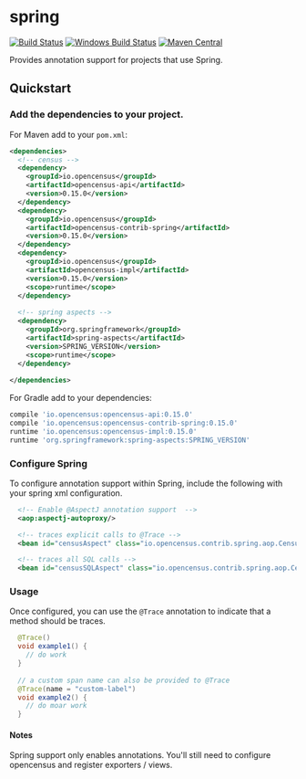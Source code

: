 # spring
[![Build Status][travis-image]][travis-url]
[![Windows Build Status][appveyor-image]][appveyor-url]
[![Maven Central][maven-image]][maven-url]

Provides annotation support for projects that use Spring.  

## Quickstart

### Add the dependencies to your project.

For Maven add to your `pom.xml`:
```xml
<dependencies>
  <!-- census -->
  <dependency>
    <groupId>io.opencensus</groupId>
    <artifactId>opencensus-api</artifactId>
    <version>0.15.0</version>
  </dependency>
  <dependency>
    <groupId>io.opencensus</groupId>
    <artifactId>opencensus-contrib-spring</artifactId>
    <version>0.15.0</version>
  </dependency>
  <dependency>
    <groupId>io.opencensus</groupId>
    <artifactId>opencensus-impl</artifactId>
    <version>0.15.0</version>
    <scope>runtime</scope>
  </dependency>
  
  <!-- spring aspects -->
  <dependency>
    <groupId>org.springframework</groupId>
    <artifactId>spring-aspects</artifactId>
    <version>SPRING_VERSION</version>
    <scope>runtime</scope>
  </dependency>
  
</dependencies>
```

For Gradle add to your dependencies:
```gradle
compile 'io.opencensus:opencensus-api:0.15.0'
compile 'io.opencensus:opencensus-contrib-spring:0.15.0'
runtime 'io.opencensus:opencensus-impl:0.15.0'
runtime 'org.springframework:spring-aspects:SPRING_VERSION'
```

### Configure Spring

To configure annotation support within Spring, include the following with your
spring xml configuration.

```xml
  <!-- Enable @AspectJ annotation support  -->
  <aop:aspectj-autoproxy/>

  <!-- traces explicit calls to @Trace -->
  <bean id="censusAspect" class="io.opencensus.contrib.spring.aop.CensusSpringAspect"/>

  <!-- traces all SQL calls -->
  <bean id="censusSQLAspect" class="io.opencensus.contrib.spring.aop.CensusSpringSQLAspect"/>
```

### Usage 

Once configured, you can use the `@Trace` annotation to indicate that a method should be traces.

```java
  @Trace()
  void example1() {
    // do work
  }
  
  // a custom span name can also be provided to @Trace  
  @Trace(name = "custom-label")
  void example2() {
    // do moar work
  }
```

#### Notes

Spring support only enables annotations.  You'll still need to configure opencensus and register exporters / views.

[travis-image]: https://travis-ci.org/census-instrumentation/opencensus-java.svg?branch=master
[travis-url]: https://travis-ci.org/census-instrumentation/opencensus-java
[appveyor-image]: https://ci.appveyor.com/api/projects/status/hxthmpkxar4jq4be/branch/master?svg=true
[appveyor-url]: https://ci.appveyor.com/project/opencensusjavateam/opencensus-java/branch/master
[maven-image]: https://maven-badges.herokuapp.com/maven-central/io.opencensus/opencensus-contrib-spring/badge.svg
[maven-url]: https://maven-badges.herokuapp.com/maven-central/io.opencensus/opencensus-contrib-spring
